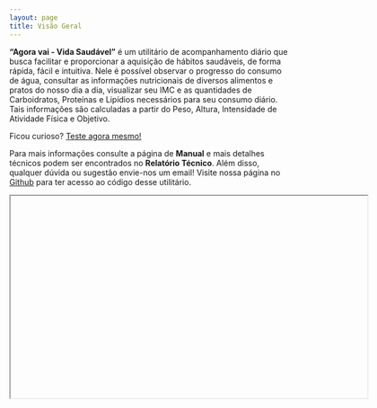 ```yaml
---
layout: page
title: Visão Geral
---
```


**“Agora vai - Vida Saudável”** é um utilitário de acompanhamento diário que busca facilitar e proporcionar a aquisição de hábitos saudáveis, de forma rápida, fácil e intuitiva. Nele é possível observar o progresso do consumo de água, consultar as informações nutricionais de diversos alimentos e pratos do nosso dia a dia, visualizar seu IMC e as quantidades de Carboidratos, Proteínas e Lipídios necessários para seu consumo diário. Tais informações são calculadas a partir do Peso, Altura, Intensidade de Atividade Física e Objetivo.

Ficou curioso? [Teste agora mesmo!](https://purple-rain.josedhonatas.repl.co)

Para mais informações consulte a página de **Manual** e mais detalhes técnicos podem ser encontrados no **Relatório Técnico**. Além disso, qualquer dúvida ou sugestão envie-nos um email! Visite nossa página no [Github](https://github.com/AgoraVaiUFS/Vida-Saudavel) para ter acesso ao código desse utilitário.

<p align="center">
 <iframe src="" width="636" height="360" allow="autoplay" allowfullscreen="allowfullscreen"></iframe>
</p>
